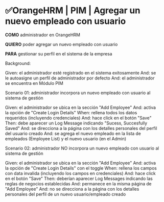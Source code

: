 # ✅OrangeHRM | PIM | Agregar un nuevo empleado con usuario

**COMO** administrador en OrangeHRM

**QUIERO** poder agregar un nuevo empleado con usuario

**PARA** gestionar su perfil en el sistema de la empresa


Background:

  Given: el administrador esté registrado en el sistema exitosamente
  And: se le autoasigne un perfil de administrador por defecto
  And: el administrador se encuentra en Módulo PIM

Scenario 01: administrador incorpora un nuevo empleado con usuario al sistema de gestión

  Given: el administrador se ubica en la sección "Add Employee"
  And: activa la opción de "Create Login Details"
  When: rellena todos los datos requeridos (incluyendo credenciales)
  And: hace click en el botón "Save"
  Then: debe aparecer un Log Message indicando "Sucess, Succesfully Saved"
  And: se direcciona a la página con los detalles personales del perfil del usuario creado
  And: se agrega el nuevo empleado en la lista de empleados (Employee List) y el nuevo usuario (en el Admin)

 Scenario 02: administrador NO incorpora un nuevo empleado con usuario al sistema de gestión

  Given: el administrador se ubica en la sección "Add Employee"
  And: activa la opción de "Create Login Details" con el toggle
  When: rellena los campos con data invalida (incluyendo los campos en credenciales)
  And: hace click en el botón "Save"
  Then: deberían aparecer Log Messages indicando las reglas de negocios establecidas
  And: permanece en la misma página de "Add Employee"
  And: no se direcciona a la página con los detalles personales del perfil de un nuevo usuario/empleado creado
